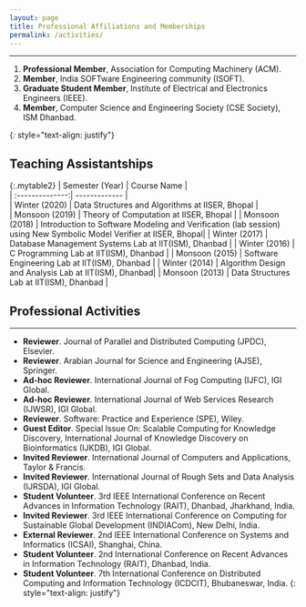 ```yaml
---
layout: page
title: Professional Affiliations and Memberships
permalink: /activities/
---
```

---

<ol>
<li><strong>Professional Member</strong>, Association for Computing Machinery (ACM). </li>
<li><strong>Member</strong>, India SOFTware Engineering community (ISOFT). </li>
<li><strong>Graduate Student Member</strong>, Institute of Electrical and Electronics Engineers (IEEE). </li>
<li><strong>Member</strong>, Computer Science and Engineering Society (CSE Society), ISM Dhanbad. </li>
</ol>{: style="text-align: justify"}

## Teaching Assistantships

{:.mytable2}
| Semester (Year) | Course Name    |                       
| :--------------:| -------------  |   
| Winter (2020)    | Data Structures and Algorithms at IISER, Bhopal |  
| Monsoon (2019)   | Theory of Computation at IISER, Bhopal         | 
| Monsoon (2018)   | Introduction to Software Modeling and Verification (lab session) using New Symbolic Model Verifier at IISER, Bhopal|
| Winter (2017)    | Database Management Systems Lab at IIT(ISM), Dhanbad | 
| Winter (2016)    | C Programming Lab at IIT(ISM), Dhanbad               | 
| Monsoon (2015)   | Software Engineering Lab at IIT(ISM), Dhanbad      | 
| Winter (2014)    | Algorithm Design and Analysis Lab at IIT(ISM), Dhanbad| 
| Monsoon (2013)   | Data Structures Lab at IIT(ISM), Dhanbad              | 


## Professional Activities
---
- **Reviewer**. Journal of Parallel and Distributed Computing (JPDC), Elsevier.
- **Reviewer**. Arabian Journal for Science and Engineering (AJSE), Springer.
- **Ad-hoc Reviewer**. International Journal of Fog Computing (IJFC), IGI Global.
- **Ad-hoc Reviewer**. International Journal of Web Services Research (IJWSR), IGI Global.
- **Reviewer**. Software: Practice and Experience (SPE), Wiley.
- **Guest Editor**. Special Issue On: Scalable Computing for Knowledge Discovery, International Journal of Knowledge Discovery on Bioinformatics (IJKDB), IGI Global.
- **Invited Reviewer**. International Journal of Computers and Applications, Taylor & Francis.
- **Invited Reviewer**. International Journal of Rough Sets and Data Analysis (IJRSDA), IGI Global.
- **Student Volunteer**. 3rd IEEE International Conference on Recent Advances in Information Technology (RAIT), Dhanbad, Jharkhand, India.
- **Invited Reviewer**. 3rd IEEE International Conference on Computing for Sustainable Global Development (INDIACom), New Delhi, India.
- **External Reviewer**. 2nd IEEE International Conference on Systems and Informatics (ICSAI), Shanghai, China.
- **Student Volunteer**. 2nd International Conference on Recent Advances in Information Technology (RAIT), Dhanbad, India.
- **Student Volunteer**. 7th International Conference on Distributed Computing and Information Technology (ICDCIT), Bhubaneswar, India.
{: style="text-align: justify"}




